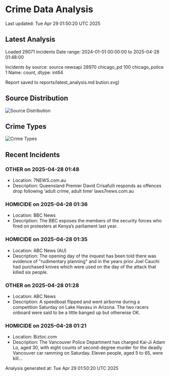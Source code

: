 # Crime Data Analysis
Last updated: Tue Apr 29 01:50:20 UTC 2025

## Latest Analysis

Loaded 29071 incidents
Date range: 2024-01-01 00:00:00 to 2025-04-28 01:48:00

Incidents by source:
source
newsapi           28970
chicago_pd          100
chicago_police        1
Name: count, dtype: int64

Report saved to reports/latest_analysis.md
bution.svg)

## Source Distribution
![Source Distribution](images/source_distribution.svg)

## Crime Types
![Crime Types](images/crime_types.svg)

## Recent Incidents

### OTHER on 2025-04-28 01:48
- Location: 7NEWS.com.au
- Description: Queensland Premier David Crisafulli responds as offences drop following ‘adult crime, adult time’ laws7news.com.au


### HOMICIDE on 2025-04-28 01:36
- Location: BBC News
- Description: The BBC exposes the members of the security forces who fired on protesters at Kenya’s parliament last year.


### HOMICIDE on 2025-04-28 01:35
- Location: ABC News (AU)
- Description: The opening day of the inquest has been told there was evidence of "rudimentary planning" and in the years prior Joel Cauchi had purchased knives which were used on the day of the attack that killed six people.


### OTHER on 2025-04-28 01:28
- Location: ABC News
- Description: A speedboat flipped and went airborne during a competition Saturday on Lake Havasu in Arizona. The two racers onboard were said to be a little banged up but otherwise OK.


### HOMICIDE on 2025-04-28 01:21
- Location: Biztoc.com
- Description: The Vancouver Police Department has charged Kai-Ji Adam Lo, aged 30, with eight counts of second-degree murder for the deadly Vancouver car ramming on Saturday.
Eleven people, aged 5 to 65, were kill...

Analysis generated at: Tue Apr 29 01:50:20 UTC 2025
